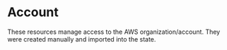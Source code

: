 # Account

These resources manage access to the AWS organization/account. They were created manually and imported into the state.
